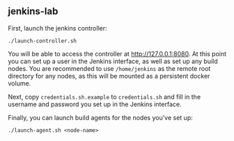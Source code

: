 jenkins-lab
-----------

First, launch the jenkins controller:

```
./launch-controller.sh
```

You will be able to access the controller at http://127.0.0.1:8080. At this
point you can set up a user in the Jenkins interface, as well as set up any
build nodes. You are recommended to use `/home/jenkins` as the remote root
directory for any nodes, as this will be mounted as a persistent docker
volume.

Next, copy `credentials.sh.example` to `credentials.sh` and fill in the
username and password you set up in the Jenkins interface.

Finally, you can launch build agents for the nodes you've set up:

```
./launch-agent.sh <node-name>
```
